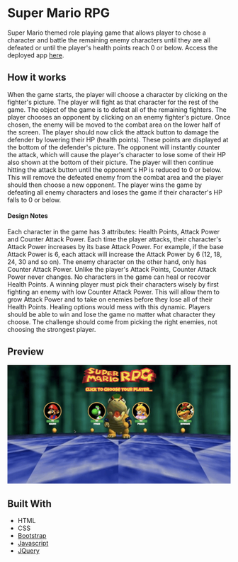 # Super Mario RPG

Super Mario themed role playing game that allows player to chose a character and battle the remaining enemy characters until they are all defeated or until the player's health points reach 0 or below. Access the deployed app [here](https://ckernan.github.io/SuperMario-RPG/).

## How it works

When the game starts, the player will choose a character by clicking on the fighter's picture. The player will fight as that character for the rest of the game. The object of the game is to defeat all of the remaining fighters. The player chooses an opponent by clicking on an enemy fighter's picture. Once chosen, the enemy will be moved to the combat area on the lower half of the screen. The player should now click the attack button to damage the defender by lowering their HP (health points). These points are displayed at the bottom of the defender's picture. The opponent will instantly counter the attack, which will cause the player's character to lose some of their HP also shown at the bottom of their picture. The player will then continue hitting the attack button until the opponent's HP is reduced to 0 or below. This will remove the defeated enemy from the combat area and the player should then choose a new opponent. The player wins the game by defeating all enemy characters and loses the game if their character's HP falls to 0 or below.

#### Design Notes

Each character in the game has 3 attributes: Health Points, Attack Power and Counter Attack Power.
Each time the player attacks, their character's Attack Power increases by its base Attack Power. For example, if the base Attack Power is 6, each attack will increase the Attack Power by 6 (12, 18, 24, 30 and so on). The enemy character on the other hand, only has Counter Attack Power. Unlike the player's Attack Points, Counter Attack Power never changes. No characters in the game can heal or recover Health Points. A winning player must pick their characters wisely by first fighting an enemy with low Counter Attack Power. This will allow them to grow Attack Power and to take on enemies before they lose all of their Health Points. Healing options would mess with this dynamic. Players should be able to win and lose the game no matter what character they choose. The challenge should come from picking the right enemies, not choosing the strongest player.

## Preview

![Super Mario RPG GIF](/assets/images/SuperMario-RPG.gif)

## Built With

* HTML
* CSS
* [Bootstrap](https://getbootstrap.com/)
* [Javascript](https://www.javascript.com/)
* [JQuery](https://jquery.com/)